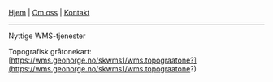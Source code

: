<link rel="stylesheet" type="text/css" href="/custom.css">

[Hjem](index.md) | [Om oss](om.md) | [Kontakt](kontakt.md)

---

Nyttige WMS-tjenester

Topografisk gråtonekart: [https://wms.geonorge.no/skwms1/wms.topograatone?](https://wms.geonorge.no/skwms1/wms.topograatone?)
